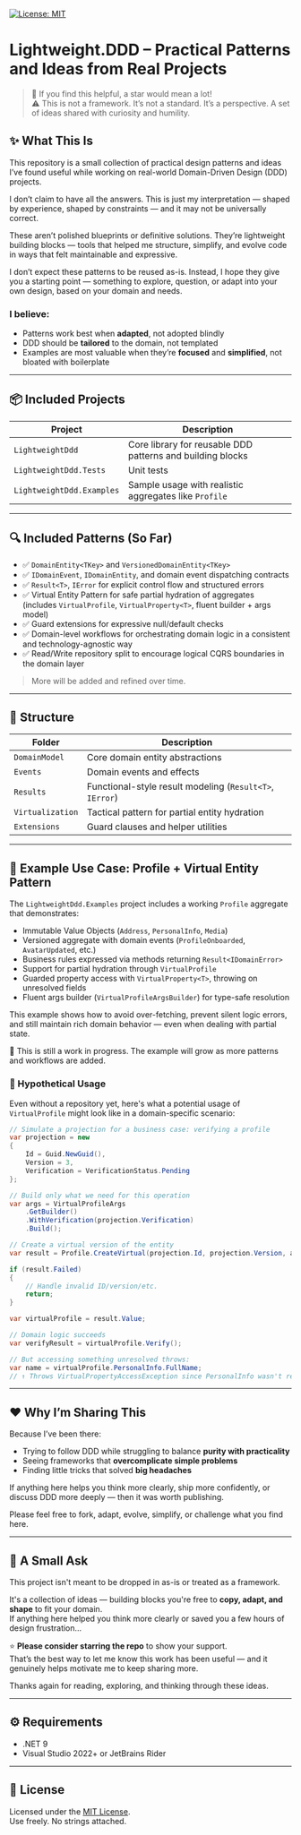 [![License: MIT](https://img.shields.io/badge/License-MIT-yellow.svg)](https://opensource.org/licenses/MIT)

# Lightweight.DDD – Practical Patterns and Ideas from Real Projects

> 🌟 If you find this helpful, a star would mean a lot!  
> ⚠️ This is not a framework. It’s not a standard. It’s a perspective. A set of ideas shared with curiosity and humility.

## ✨ What This Is

This repository is a small collection of practical design patterns and ideas I’ve found useful while working on real-world Domain-Driven Design (DDD) projects.

I don’t claim to have all the answers. This is just my interpretation — shaped by experience, shaped by constraints — and it may not be universally correct.

These aren’t polished blueprints or definitive solutions. They’re lightweight building blocks — tools that helped me structure, simplify, and evolve code in ways that felt maintainable and expressive.

I don’t expect these patterns to be reused as-is. Instead, I hope they give you a starting point — something to explore, question, or adapt into your own design, based on your domain and needs.

### I believe:
- Patterns work best when **adapted**, not adopted blindly  
- DDD should be **tailored** to the domain, not templated  
- Examples are most valuable when they’re **focused** and **simplified**, not bloated with boilerplate

---

## 📦 Included Projects

| Project                   | Description                                                      |
|---------------------------|------------------------------------------------------------------|
| `LightweightDdd`          | Core library for reusable DDD patterns and building blocks       |
| `LightweightDdd.Tests`    | Unit tests                |
| `LightweightDdd.Examples` | Sample usage with realistic aggregates like `Profile`           |

---

## 🔍 Included Patterns (So Far)

- ✅ `DomainEntity<TKey>` and `VersionedDomainEntity<TKey>`
- ✅ `IDomainEvent`, `IDomainEntity`, and domain event dispatching contracts
- ✅ `Result<T>`, `IError` for explicit control flow and structured errors
- ✅ Virtual Entity Pattern for safe partial hydration of aggregates  
  (includes `VirtualProfile`, `VirtualProperty<T>`, fluent builder + args model)
- ✅ Guard extensions for expressive null/default checks
- ✅ Domain-level workflows for orchestrating domain logic in a consistent and technology-agnostic way
- ✅ Read/Write repository split to encourage logical CQRS boundaries in the domain layer

> More will be added and refined over time.

---

## 📁 Structure

| Folder            | Description                                     |
|-------------------|-------------------------------------------------|
| `DomainModel`     | Core domain entity abstractions                 |
| `Events`          | Domain events and effects                       |
| `Results`         | Functional-style result modeling (`Result<T>`, `IError`) |
| `Virtualization`  | Tactical pattern for partial entity hydration   |
| `Extensions`      | Guard clauses and helper utilities              |

---

## 🧪 Example Use Case: Profile + Virtual Entity Pattern

The `LightweightDdd.Examples` project includes a working `Profile` aggregate that demonstrates:

- Immutable Value Objects (`Address`, `PersonalInfo`, `Media`)
- Versioned aggregate with domain events (`ProfileOnboarded`, `AvatarUpdated`, etc.)
- Business rules expressed via methods returning `Result<IDomainError>`
- Support for partial hydration through `VirtualProfile`
- Guarded property access with `VirtualProperty<T>`, throwing on unresolved fields
- Fluent args builder (`VirtualProfileArgsBuilder`) for type-safe resolution

This example shows how to avoid over-fetching, prevent silent logic errors, and still maintain rich domain behavior — even when dealing with partial state.

🔧 This is still a work in progress. The example will grow as more patterns and workflows are added.

### 🔄 Hypothetical Usage

Even without a repository yet, here's what a potential usage of `VirtualProfile` might look like in a domain-specific scenario:

```csharp
// Simulate a projection for a business case: verifying a profile
var projection = new
{
    Id = Guid.NewGuid(),
    Version = 3,
    Verification = VerificationStatus.Pending
};

// Build only what we need for this operation
var args = VirtualProfileArgs
    .GetBuilder()
    .WithVerification(projection.Verification)
    .Build();

// Create a virtual version of the entity
var result = Profile.CreateVirtual(projection.Id, projection.Version, args);

if (result.Failed)
{
    // Handle invalid ID/version/etc.
    return;
}

var virtualProfile = result.Value;

// Domain logic succeeds
var verifyResult = virtualProfile.Verify();

// But accessing something unresolved throws:
var name = virtualProfile.PersonalInfo.FullName; 
// ↑ Throws VirtualPropertyAccessException since PersonalInfo wasn't resolved 
```
---

## ❤️ Why I’m Sharing This

Because I’ve been there:
- Trying to follow DDD while struggling to balance **purity with practicality**
- Seeing frameworks that **overcomplicate simple problems**
- Finding little tricks that solved **big headaches**

If anything here helps you think more clearly, ship more confidently, or discuss DDD more deeply — then it was worth publishing.

Please feel free to fork, adapt, evolve, simplify, or challenge what you find here.

---

## 🙏 A Small Ask

This project isn't meant to be dropped in as-is or treated as a framework.

It's a collection of ideas — building blocks you're free to **copy, adapt, and shape** to fit your domain.  
If anything here helped you think more clearly or saved you a few hours of design frustration...

⭐ **Please consider starring the repo** to show your support.  
That’s the best way to let me know this work has been useful — and it genuinely helps motivate me to keep sharing more.

Thanks again for reading, exploring, and thinking through these ideas.

---

## ⚙️ Requirements

- .NET 9
- Visual Studio 2022+ or JetBrains Rider

---

## 📝 License

Licensed under the [MIT License](LICENSE).  
Use freely. No strings attached.